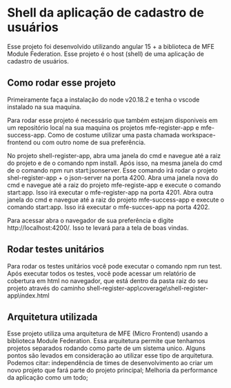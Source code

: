 # Shell da aplicação de cadastro de usuários

Esse projeto foi desenvolvido utilizando angular 15 + a biblioteca de MFE Module Federation. Esse projeto é o host (shell) de uma aplicação de cadastro de usuários.

## Como rodar esse projeto

Primeiramente faça a instalação do node v20.18.2 e tenha o vscode instalado na sua maquina.

Para rodar esse projeto é necessário que também estejam disponiveis em um repositório local na sua maquina os projetos mfe-register-app e mfe-success-app. Como de costume utilizar uma pasta chamada workspace-frontend ou com outro nome de sua preferência. 

No projeto shell-register-app, abra uma janela do cmd e navegue até a raiz do projeto e de o comando npm install.
Após isso, na mesma janela do cmd de o comando npm run start:jsonserver. Esse comando irá rodar o projeto shel-register-app + o json-server na porta 4200.
Abra uma janela nova do cmd e navegue até a raiz do projeto mfe-registe-app e execute o comando start:app. Isso irá executar o mfe-register-app na porta 4201.
Abra outra janela do cmd e navegue até a raiz do projeto mfe-success-app e execute o comando start:app. Isso irá executar o mfe-succes-app na porta 4202.

Para acessar abra o navegador de sua preferência e digite http://localhost:4200/. Isso te levará para a tela de boas vindas.

## Rodar testes unitários

Para rodar os testes unitários você pode executar o comando npm run test. Após executar todos os testes, você pode acessar um relatório de cobertura em html no navegador, que está dentro da pasta raiz do seu projeto através do caminho shell-register-app\coverage\shell-register-app\index.html

## Arquitetura utilizada

Esse projeto utiliza uma arquitetura de MFE (Micro Frontend) usando a biblioteca Module Federation. Essa arquitetura permite que tenhamos projetos separados rodando como parte de um sistema unico.
Alguns pontos são levados em consideração ao utilizar esse tipo de arquitetura. 
Podemos citar:
independência de times de desenvolvimento ao criar um novo projeto que fará parte do projeto principal;
Melhoria da performance da aplicação como um todo;


